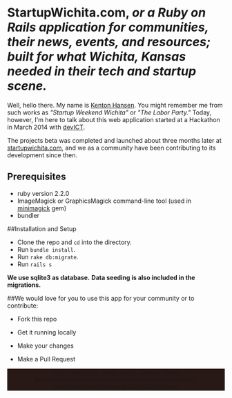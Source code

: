 # StartupWichita.com, _or a Ruby on Rails application for communities, their news, events, and resources; built for what Wichita, Kansas needed in their tech and startup scene._

Well, hello there. My name is [Kenton Hansen](http://startupwichita.com/profile/kenton-hansen). You might remember me from such works as _"Startup Weekend Wichita"_ or _"The Labor Party."_ Today, however, I'm here to talk about this web application started at a Hackathon in March 2014 with [devICT](http://devict.org).

The projects beta was completed and launched about three months later at [startupwichita.com](http://startupwichita.com), and we as a community have been contributing to its development since then.

## Prerequisites

- ruby version 2.2.0
- ImageMagick or GraphicsMagick command-line tool (used in
  [minimagick](https://github.com/minimagick/minimagick) gem)
- bundler

##Installation and Setup

- Clone the repo and `cd` into the directory.
- Run `bundle install`.
- Run `rake db:migrate`.
- Run `rails s`

**We use sqlite3 as database.**
**Data seeding is also included in the migrations.** 

##We would love for you to use this app for your community or to contribute:

* Fork this repo

* Get it running locally

* Make your changes

* Make a Pull Request

<div style="background: #281816; width: 100%; text-align: center;">
![Our sweet logo designed by Dominic Flask](http://www.startupwichita.com/assets/tophandlogo-02-4bd31d8d294b67de4cc32b2c5141d6a9.png)
</div>
